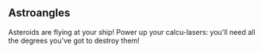 ## Astroangles

Asteroids are flying at your ship! Power up your calcu-lasers: you'll need all the degrees you've got to destroy them!
